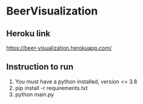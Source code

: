 # BeerVisualization

## Heroku link
https://beer-visualization.herokuapp.com/

## Instruction to run
1. You must have a python installed, version <= 3.8
2. pip install -r requirements.txt
3. python main.py